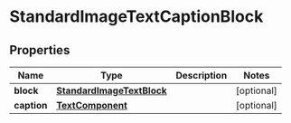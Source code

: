 
# StandardImageTextCaptionBlock

## Properties
Name | Type | Description | Notes
------------ | ------------- | ------------- | -------------
**block** | [**StandardImageTextBlock**](StandardImageTextBlock.md) |  |  [optional]
**caption** | [**TextComponent**](TextComponent.md) |  |  [optional]



